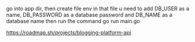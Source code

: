 go into app dir, then create file env in that file u need to add DB_USER as a name, DB_PASSWORD as a database password and DB_NAME as a database name
then run the command go run main.go

https://roadmap.sh/projects/blogging-platform-api  
